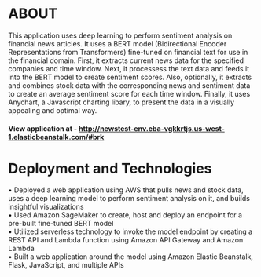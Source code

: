 # ABOUT

This application uses deep learning to perform sentiment analysis on financial news articles. It uses a BERT model (Bidirectional Encoder Representations from Transformers) fine-tuned on financial text for use in the financial domain. First, it extracts current news data for the specified companies and time window. Next, it processess the text data and feeds it into the BERT model to create sentiment scores. Also, optionally, it extracts and combines stock data with the corresponding news and sentiment data to create an average sentiment score for each time window. Finally, it uses Anychart, a Javascript charting libary, to present the data in a visually appealing and optimal way.  
#### View application at - http://newstest-env.eba-vgkkrtjs.us-west-1.elasticbeanstalk.com/#brk  

# Deployment and Technologies
•	Deployed a web application using AWS that pulls news and stock data, uses a deep learning model to perform sentiment analysis on it, and builds insightful visualizations  
•	Used Amazon SageMaker to create, host and deploy an endpoint for a pre-built fine-tuned BERT model  
•	Utilized serverless technology to invoke the model endpoint by creating a REST API and Lambda function using Amazon API Gateway and Amazon Lambda  
•	Built a web application around the model using Amazon Elastic Beanstalk, Flask, JavaScript, and multiple APIs  
